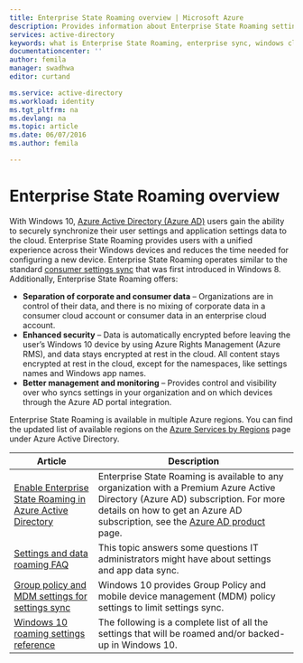 ```yaml
---
title: Enterprise State Roaming overview | Microsoft Azure
description: Provides information about Enterprise State Roaming settings in Windows devices. Enterprise State Roaming provides users with a unified experience across their Windows devices and reduces the time needed for configuring a new device.
services: active-directory
keywords: what is Enterprise State Roaming, enterprise sync, windows cloud
documentationcenter: ''
author: femila
manager: swadhwa
editor: curtand

ms.service: active-directory
ms.workload: identity
ms.tgt_pltfrm: na
ms.devlang: na
ms.topic: article
ms.date: 06/07/2016
ms.author: femila

---
```

# Enterprise State Roaming overview
With Windows 10, [Azure Active Directory (Azure AD)](active-directory-whatis.md) users gain the ability to securely synchronize their user settings and application settings data to the cloud. Enterprise State Roaming provides users with a unified experience across their Windows devices and reduces the time needed for configuring a new device. Enterprise State Roaming operates similar to the standard [consumer settings sync](http://windows.microsoft.com/en-US/windows-8/sync-settings-pcs) that was first introduced in Windows 8. Additionally, Enterprise State Roaming offers:

* **Separation of corporate and consumer data** – Organizations are in control of their data, and there is no mixing of corporate data in a consumer cloud account or consumer data in an enterprise cloud account.
* **Enhanced security** – Data is automatically encrypted before leaving the user’s Windows 10 device by using Azure Rights Management (Azure RMS), and data stays encrypted at rest in the cloud. All content stays encrypted at rest in the cloud, except for the namespaces, like settings names and Windows app names.  
* **Better management and monitoring** – Provides control and visibility over who syncs settings in your organization and on which devices through the Azure AD portal integration. 

Enterprise State Roaming is available in multiple Azure regions. You can find the updated list of available regions on the [Azure Services by Regions](https://azure.microsoft.com/regions/#services) page under Azure Active Directory.

| Article | Description |
| --- | --- |
| [Enable Enterprise State Roaming in Azure Active Directory](active-directory-windows-enterprise-state-roaming-enable.md) |Enterprise State Roaming is available to any organization with a Premium Azure Active Directory (Azure AD) subscription. For more details on how to get an Azure AD subscription, see the [Azure AD product](https://azure.microsoft.com/services/active-directory) page. |
| [Settings and data roaming FAQ](active-directory-windows-enterprise-state-roaming-faqs.md) |This topic answers some questions IT administrators might have about settings and app data sync. |
| [Group policy and MDM settings for settings sync](active-directory-windows-enterprise-state-roaming-group-policy-settings.md) |Windows 10 provides Group Policy and mobile device management (MDM) policy settings to limit settings sync. |
| [Windows 10 roaming settings reference](active-directory-windows-enterprise-state-roaming-windows-settings-reference.md) |The following is a complete list of all the settings that will be roamed and/or backed-up in Windows 10. |

